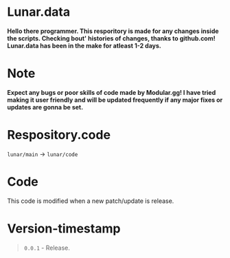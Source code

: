 # Lunar.data
**Hello there programmer. This resporitory is made for any changes inside the scripts. Checking bout' histories of changes, thanks to github.com!
Lunar.data has been in the make for atleast 1-2 days.**

# Note
**Expect any bugs or poor skills of code made by Modular.gg! I have tried making it user friendly and will be updated
frequently if any major fixes or updates are gonna be set.**

# Respository.code
`lunar/main` → `lunar/code`

# Code
This code is modified when a new patch/update is release.

# Version-timestamp
> `0.0.1` - Release.